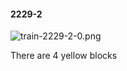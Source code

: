 #### 2229-2
![train-2229-2-0.png](https://github.com/lil-lab/nlvr/raw/master/nlvr/train/images/32/train-2229-2-0.png "train-2229-2-0.png")

There are 4 yellow blocks